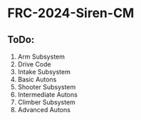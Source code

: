 # FRC-2024-Siren-CM
## ToDo:
1. Arm Subsystem
2. Drive Code
3. Intake Subsystem
4. Basic Autons
5. Shooter Subsystem
6. Intermediate Autons
7. Climber Subsystem
8. Advanced Autons
